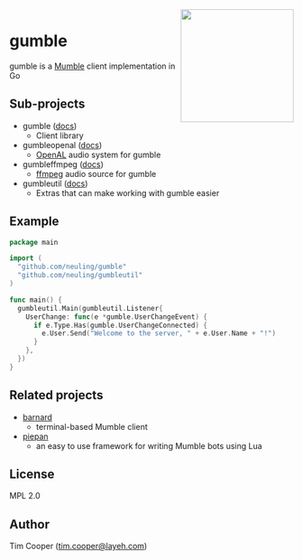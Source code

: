 <img src="misc/gumble.svg" width="200" align="right">

# gumble

gumble is a [Mumble](https://mumble.info/) client implementation in Go

## Sub-projects

- gumble ([docs](https://pkg.go.dev/github.com/neuling/gumble))
    - Client library
- gumbleopenal ([docs](https://pkg.go.dev/github.com/neuling/gumbleopenal))
    - [OpenAL](http://kcat.strangesoft.net/openal.html) audio system for gumble
- gumbleffmpeg ([docs](https://pkg.go.dev/github.com/neuling/gumbleffmpeg))
    - [ffmpeg](https://www.ffmpeg.org/) audio source for gumble
- gumbleutil ([docs](https://pkg.go.dev/github.com/neuling/gumbleutil))
    - Extras that can make working with gumble easier

## Example

```go
package main

import (
  "github.com/neuling/gumble"
  "github.com/neuling/gumbleutil"
)

func main() {
  gumbleutil.Main(gumbleutil.Listener{
    UserChange: func(e *gumble.UserChangeEvent) {
      if e.Type.Has(gumble.UserChangeConnected) {
        e.User.Send("Welcome to the server, " + e.User.Name + "!")
      }
    },
  })
}
```

## Related projects

- [barnard](https://layeh.com/barnard)
    - terminal-based Mumble client
- [piepan](https://layeh.com/piepan)
    - an easy to use framework for writing Mumble bots using Lua

## License

MPL 2.0

## Author

Tim Cooper (<tim.cooper@layeh.com>)
